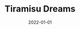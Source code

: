 ---
title: "Tiramisu Dreams"
date: 2022-01-01
draft: false
description: "Modern, interactive WordPress website for a French-inspired dessert services brand"
tags: ["Wordpress", "Web Design"]
livesite: "https://www.tiramisudreams.com/"
images:
  - src: "images/tiramisu/tiramisu.jpg"
    alt: "Tiramisu Dreams Homepage"
---
